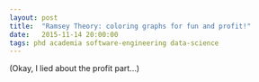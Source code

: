 ```yaml
---
layout: post
title:  "Ramsey Theory: coloring graphs for fun and profit!"
date:   2015-11-14 20:00:00
tags: phd academia software-engineering data-science
---
```


(Okay, I lied about the profit part...)

